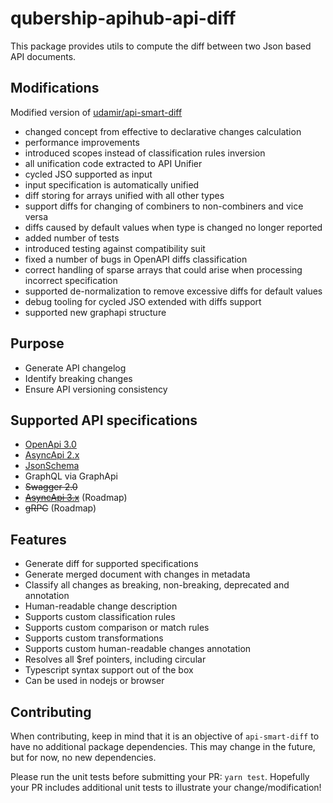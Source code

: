 # qubership-apihub-api-diff

This package provides utils to compute the diff between two Json based API documents.

## Modifications
Modified version of [udamir/api-smart-diff](https://github.com/udamir/api-smart-diff)

- changed concept from effective to declarative changes calculation
- performance improvements
- introduced scopes instead of classification rules inversion
- all unification code extracted to API Unifier
- cycled JSO supported as input
- input specification is automatically unified
- diff storing for arrays unified with all other types
- support diffs for changing of combiners to non-combiners and vice versa
- diffs caused by default values when type is changed no longer reported
- added number of tests
- introduced testing against compatibility suit
- fixed a number of bugs in OpenAPI diffs classification
- correct handling of sparse arrays that could arise when processing incorrect specification
- supported de-normalization to remove excessive diffs for default values
- debug tooling for cycled JSO extended with diffs support
- supported new graphapi structure

## Purpose
- Generate API changelog
- Identify breaking changes
- Ensure API versioning consistency

## Supported API specifications

- [OpenApi 3.0](https://github.com/OAI/OpenAPI-Specification/blob/main/versions/3.0.3.md)
- [AsyncApi 2.x](https://v2.asyncapi.com/docs/reference)
- [JsonSchema](https://json-schema.org/draft/2020-12/json-schema-core.html)
- GraphQL via GraphApi
- ~~Swagger 2.0~~
- ~~[AsyncApi 3.x](https://www.asyncapi.com/docs/reference/specification/v3.0.0-explorer)~~ (Roadmap)
- ~~gRPC~~ (Roadmap)

## Features
- Generate diff for supported specifications
- Generate merged document with changes in metadata 
- Classify all changes as breaking, non-breaking, deprecated and annotation
- Human-readable change description
- Supports custom classification rules
- Supports custom comparison or match rules
- Supports custom transformations
- Supports custom human-readable changes annotation
- Resolves all $ref pointers, including circular
- Typescript syntax support out of the box
- Can be used in nodejs or browser

## Contributing
When contributing, keep in mind that it is an objective of `api-smart-diff` to have no additional package dependencies. This may change in the future, but for now, no new dependencies.

Please run the unit tests before submitting your PR: `yarn test`. Hopefully your PR includes additional unit tests to illustrate your change/modification!
